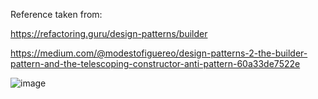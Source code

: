 Reference taken from: 

https://refactoring.guru/design-patterns/builder

https://medium.com/@modestofiguereo/design-patterns-2-the-builder-pattern-and-the-telescoping-constructor-anti-pattern-60a33de7522e



![image](https://github.com/chayansharma7/Design_Patterns/assets/61390152/5ae7a0ea-c5b9-4047-b1c4-69f4d11ab78d)




